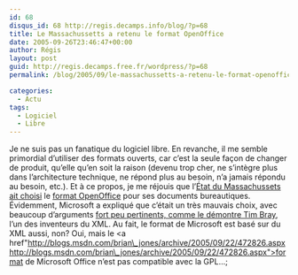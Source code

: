 ```yaml
---
id: 68
disqus_id: 68 http://regis.decamps.info/blog/?p=68
title: Le Massachussetts a retenu le format OpenOffice
date: 2005-09-26T23:46:47+00:00
author: Régis
layout: post
guid: http://regis.decamps.free.fr/wordpress/?p=68
permalink: /blog/2005/09/le-massachussetts-a-retenu-le-format-openoffice/

categories:
  - Actu
tags:
  - Logiciel
  - Libre
---
```

Je ne suis pas un fanatique du logiciel libre.
En revanche, il me semble primordial d’utiliser des formats ouverts, car c’est la seule façon de changer de produit, qu’elle qu’en soit la raison (devenu trop cher, ne s’intègre plus dans l’architecture technique, ne répond plus au besoin, n’a jamais répondu au besoin, etc.).
Et à ce propos, je me réjouis que l’[État du Massachussets ait choisi](hhttp://www.mass.gov/portal/site/massgovportal/menuitem.59254d74c0e831c14db4a11030468a0c/?pageID=itdterminal&L=3&L0=Home&L1=Policies%2c+Standards+%26+Legal&L2=Drafts+for+Review&sid=Aitd&b=terminalcontent&f=policies_standards_ETRM_v3dot5draft_information&csid=Aitd) le [format OpenOffice](http://fr.wikipedia.org/wiki/OpenDocument) pour ses documents bureautiques. Évidemment, Microsoft a expliqué que c’était un très mauvais choix, avec beaucoup d’arguments [fort peu pertinents, comme le démontre Tim Bray](http://www.tbray.org/ongoing/When/200x/2005/09/10/Mass-Opposition), l’un des inventeurs du XML. Au fait, le format de Microsoft est basé sur du XML aussi, non? Oui, mais le <a href"http://blogs.msdn.com/brian\_jones/archive/2005/09/22/472826.aspxhttp://blogs.msdn.com/brian\_jones/archive/2005/09/22/472826.aspx">format de Microsoft Office n’est pas compatible avec la GPL</a>…;

